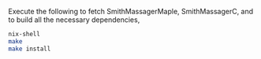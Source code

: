 Execute the following to fetch SmithMassagerMaple, SmithMassagerC, and to build all the necessary dependencies,

```bash
nix-shell
make
make install
```
